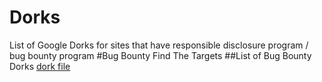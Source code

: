 # Dorks
 List of Google Dorks for sites that have responsible disclosure program / bug bounty program #Bug Bounty Find The Targets
##List of Bug Bounty Dorks
[dork file](dorks.txt)
